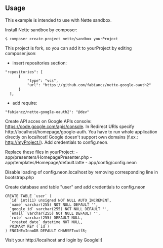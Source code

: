 ## Usage

This example is intended to use with Nette sandbox.

Install Nette sandbox by composer:

```
$ composer create-project nette/sandbox yourProject
```

This project is fork, so you can add it to yourProject by editing composer.json:
  - insert repositories section:

```neon
"repositories": [
      {
          "type": "vcs",
          "url": "https://github.com/fabiancz/nette-google-oauth2"
      }
  ],
```
  - add require:

```neon
"fabiancz/nette-google-oauth2": "@dev"
```

Create API acces on Google APIs console: https://code.google.com/apis/console. In Redirect URIs specify http://localhost/homepage/google-auth. You have to run whole application directly on localhost! Google doesn't support own domains (f.ex.: http://myProject.l). Add credentials to config.neon.

Replace these files in yourProject:
	- app/presenters/HomepagePresenter.php
	- app/templates/Homepage/default.latte
	- app/config/config.neon

Disable loading of config.neon.localhost by removing corresponding line in bootstrap.php

Create database and table "user" and add credentials to config.neon

```mysql
CREATE TABLE `user` (
  `id` int(11) unsigned NOT NULL AUTO_INCREMENT,
  `name` varchar(255) NOT NULL DEFAULT '',
  `google_id` varchar(255) NOT NULL DEFAULT '',
  `email` varchar(255) NOT NULL DEFAULT '',
  `role` varchar(255) DEFAULT NULL,
  `created_date` datetime NOT NULL,
  PRIMARY KEY (`id`)
) ENGINE=InnoDB DEFAULT CHARSET=utf8;
```

Visit your http://localhost and login by Google!:)
